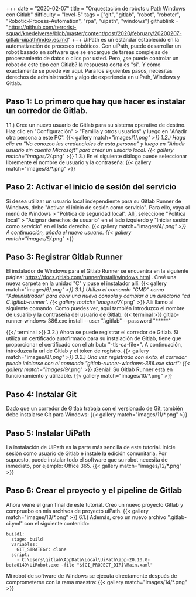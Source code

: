 +++
date = "2020-02-07"
title = "Orquestación de robots uiPath Windows con Gitlab"
difficulty = "level-5"
tags = ["git", "gitlab", "robot", "roboter", "Robotic-Process-Automation", "rpa", "uipath", "windows"]
githublink = "https://github.com/terrorist-squad/knedelverse/blob/master/content/post/2020/february/20200207-gitlab-uipath/index.es.md"
+++
UiPath es un estándar establecido en la automatización de procesos robóticos. Con uiPath, puede desarrollar un robot basado en software que se encargue de tareas complejas de procesamiento de datos o clics por usted. Pero, ¿se puede controlar un robot de este tipo con Gitlab? la respuesta corta es "sí". Y cómo exactamente se puede ver aquí. Para los siguientes pasos, necesitas derechos de administración y algo de experiencia en uiPath, Windows y Gitlab.
## Paso 1: Lo primero que hay que hacer es instalar un corredor de Gitlab.
1.1.) Cree un nuevo usuario de Gitlab para su sistema operativo de destino. Haz clic en "Configuración" > "Familia y otros usuarios" y luego en "Añadir otra persona a este PC".
{{< gallery match="images/1/*.png" >}}
1.2.) Haga clic en "No conozco las credenciales de esta persona" y luego en "Añadir usuario sin cuenta Microsoft" para crear un usuario local.
{{< gallery match="images/2/*.png" >}}
1.3.) En el siguiente diálogo puede seleccionar libremente el nombre de usuario y la contraseña:
{{< gallery match="images/3/*.png" >}}

## Paso 2: Activar el inicio de sesión del servicio
Si desea utilizar un usuario local independiente para su Gitlab Runner de Windows, debe "Activar el inicio de sesión como servicio". Para ello, vaya al menú de Windows > "Política de seguridad local". Allí, seleccione "Política local" > "Asignar derechos de usuario" en el lado izquierdo y "Iniciar sesión como servicio" en el lado derecho.
{{< gallery match="images/4/*.png" >}}
A continuación, añada el nuevo usuario.
{{< gallery match="images/5/*.png" >}}

## Paso 3: Registrar Gitlab Runner
El instalador de Windows para el Gitlab Runner se encuentra en la siguiente página: https://docs.gitlab.com/runner/install/windows.html . Creé una nueva carpeta en la unidad "C" y puse el instalador allí.
{{< gallery match="images/6/*.png" >}}
3.1.) Utilizo el comando "CMD" como "Administrador" para abrir una nueva consola y cambiar a un directorio "cd C:\gitlab-runner".
{{< gallery match="images/7/*.png" >}}
Allí llamo al siguiente comando. Como puedes ver, aquí también introduzco el nombre de usuario y la contraseña del usuario de Gitlab.
{{< terminal >}}
gitlab-runner-windows-386.exe install --user ".\gitlab" --password "*****"

{{</ terminal >}}
3.2.) Ahora se puede registrar el corredor de Gitlab. Si utiliza un certificado autofirmado para su instalación de Gitlab, tiene que proporcionar el certificado con el atributo "-tls-ca-file=". A continuación, introduzca la url de Gitlab y el token de registro.
{{< gallery match="images/8/*.png" >}}
3.2.) Una vez registrado con éxito, el corredor puede iniciarse con el comando "gitlab-runner-windows-386.exe start":
{{< gallery match="images/9/*.png" >}}
¡Genial! Su Gitlab Runner está en funcionamiento y utilizable.
{{< gallery match="images/10/*.png" >}}

## Paso 4: Instalar Git
Dado que un corredor de Gitlab trabaja con el versionado de Git, también debe instalarse Git para Windows:
{{< gallery match="images/11/*.png" >}}

## Paso 5: Instalar UiPath
La instalación de UiPath es la parte más sencilla de este tutorial. Inicie sesión como usuario de Gitlab e instale la edición comunitaria. Por supuesto, puede instalar todo el software que su robot necesita de inmediato, por ejemplo: Office 365.
{{< gallery match="images/12/*.png" >}}

## Paso 6: Crear el proyecto y el pipeline de Gitlab
Ahora viene el gran final de este tutorial. Creo un nuevo proyecto Gitlab y compruebo en mis archivos de proyecto uiPath.
{{< gallery match="images/13/*.png" >}}
6.1.) Además, creo un nuevo archivo ".gitlab-ci.yml" con el siguiente contenido:
```
build1:
  stage: build
  variables:
    GIT_STRATEGY: clone
  script:
    - C:\Users\gitlab\AppData\Local\UiPath\app-20.10.0-beta0149\UiRobot.exe -file "${CI_PROJECT_DIR}\Main.xaml"

```
Mi robot de software de Windows se ejecuta directamente después de comprometerse con la rama maestra:
{{< gallery match="images/14/*.png" >}}
